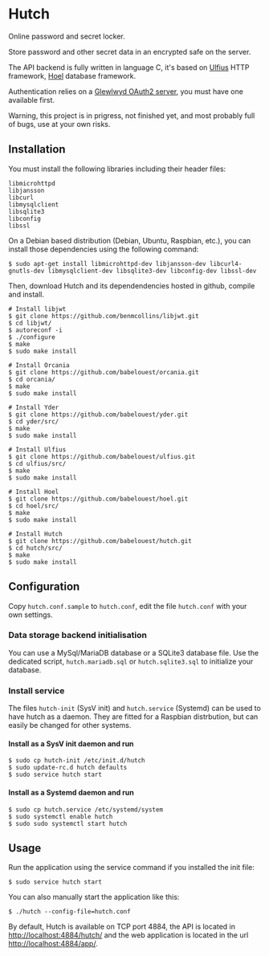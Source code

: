 # Hutch

Online password and secret locker.

Store password and other secret data in an encrypted safe on the server.

The API backend is fully written in language C, it's based on [Ulfius](https://github.com/babelouest/ulfius) HTTP framework, [Hoel](https://github.com/babelouest/hoel) database framework.

Authentication relies on a [Glewlwyd OAuth2 server](https://github.com/babelouest/glewlwyd), you must have one available first.

Warning, this project is in prigress, not finished yet, and most probably full of bugs, use at your own risks.

## Installation

You must install the following libraries including their header files:

```
libmicrohttpd
libjansson
libcurl 
libmysqlclient 
libsqlite3 
libconfig 
libssl
```

On a Debian based distribution (Debian, Ubuntu, Raspbian, etc.), you can install those dependencies using the following command:

```shell
$ sudo apt-get install libmicrohttpd-dev libjansson-dev libcurl4-gnutls-dev libmysqlclient-dev libsqlite3-dev libconfig-dev libssl-dev
```

Then, download Hutch and its dependendencies hosted in github, compile and install.

```shell
# Install libjwt
$ git clone https://github.com/benmcollins/libjwt.git
$ cd libjwt/
$ autoreconf -i
$ ./configure
$ make
$ sudo make install

# Install Orcania
$ git clone https://github.com/babelouest/orcania.git
$ cd orcania/
$ make
$ sudo make install

# Install Yder
$ git clone https://github.com/babelouest/yder.git
$ cd yder/src/
$ make
$ sudo make install

# Install Ulfius
$ git clone https://github.com/babelouest/ulfius.git
$ cd ulfius/src/
$ make
$ sudo make install

# Install Hoel
$ git clone https://github.com/babelouest/hoel.git
$ cd hoel/src/
$ make
$ sudo make install

# Install Hutch
$ git clone https://github.com/babelouest/hutch.git
$ cd hutch/src/
$ make 
$ sudo make install
```

## Configuration

Copy `hutch.conf.sample` to `hutch.conf`, edit the file `hutch.conf` with your own settings.

### Data storage backend initialisation

You can use a MySql/MariaDB database or a SQLite3 database file.
Use the dedicated script, `hutch.mariadb.sql` or `hutch.sqlite3.sql` to initialize your database.

### Install service

The files `hutch-init` (SysV init) and `hutch.service` (Systemd) can be used to have hutch as a daemon. They are fitted for a Raspbian distrbution, but can easily be changed for other systems.

#### Install as a SysV init daemon and run

```shell
$ sudo cp hutch-init /etc/init.d/hutch
$ sudo update-rc.d hutch defaults
$ sudo service hutch start
```

#### Install as a Systemd daemon and run

```shell
$ sudo cp hutch.service /etc/systemd/system
$ sudo systemctl enable hutch
$ sudo sudo systemctl start hutch
```

## Usage

Run the application using the service command if you installed the init file:

```shell
$ sudo service hutch start
```

You can also manually start the application like this:

```shell
$ ./hutch --config-file=hutch.conf
```

By default, Hutch is available on TCP port 4884, the API is located in [http://localhost:4884/hutch/](http://localhost:4884/hutch/) and the web application is located in the url [http://localhost:4884/app/](http://localhost:4884/app/).
